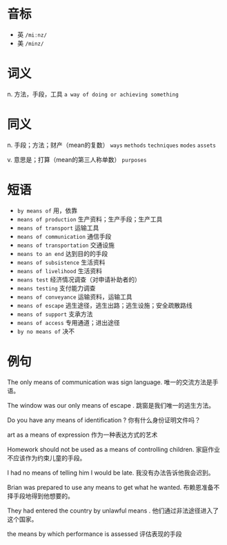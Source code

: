 # 音标

- 英 `/miːnz/`
- 美 `/minz/`

# 词义

n. 方法，手段，工具
`a way of doing or achieving something`

# 同义

n. 手段；方法；财产（mean的复数）
`ways` `methods` `techniques` `modes` `assets`

v. 意思是；打算（mean的第三人称单数）
`purposes`

# 短语

- `by means of` 用，依靠
- `means of production` 生产资料；生产手段；生产工具
- `means of transport` 运输工具
- `means of communication` 通信手段
- `means of transportation` 交通设施
- `means to an end` 达到目的的手段
- `means of subsistence` 生活资料
- `means of livelihood` 生活资料
- `means test` 经济情况调查（对申请补助者的）
- `means testing` 支付能力调查
- `means of conveyance` 运输资料，运输工具
- `means of escape` 逃生途径，逃生出路；逃生设施；安全疏散路线
- `means of support` 支承方法
- `means of access` 专用通道；进出途径
- `by no means of` 决不

# 例句

The only means of communication was sign language.
唯一的交流方法是手语。

The window was our only means of escape .
跳窗是我们唯一的逃生方法。

Do you have any means of identification ?
你有什么身份证明文件吗？

art as a means of expression
作为一种表达方式的艺术

Homework should not be used as a means of controlling children.
家庭作业不应该作为约束儿童的手段。

I had no means of telling him I would be late.
我没有办法告诉他我会迟到。

Brian was prepared to use any means to get what he wanted.
布赖恩准备不择手段地得到他想要的。

They had entered the country by unlawful means .
他们通过非法途径进入了这个国家。

the means by which performance is assessed
评估表现的手段


